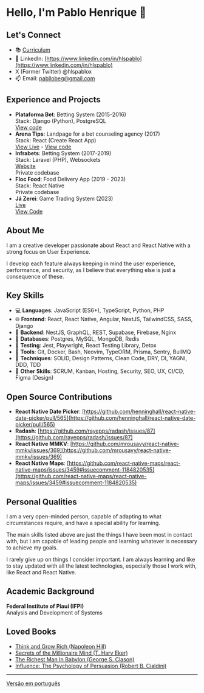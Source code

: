 # Hello, I'm Pablo Henrique 👋

## Let's Connect
- 📚 [Curriculum](https://github.com/hlspablo/hlspablo/blob/main/curriculum.pdf)
- 📱 LinkedIn: [https://www.linkedin.com/in/hlspablo](https://www.linkedin.com/in/hlspablo)
- X (Former Twitter) @hlspablox
- 📫 Email: pabllobeg@gmail.com

## Experience and Projects
- **Plataforma Bet**: Betting System (2015-2016)  
  Stack: Django (Python), PostgreSQL  
  [View code](https://github.com/hlspablo/BetBack)  
- **Arena Tips**: Landpage for a bet counseling agency (2017)  
  Stack: React (Create React App)  
  [View Live](https://arenatips.vercel.app) - [View code](https://github.com/hlspablo/arenatips)  
- **Infrabets**: Betting System (2017-2019)  
  Stack: Laravel (PHP), Websockets  
  [Website](https://infrabets.com.br)  
  Private codebase  
- **Floc Food**: Food Delivery App (2019 - 2023)  
  Stack: React Native  
  Private codebase  
- **Já Zerei**: Game Trading System (2023)  
  [Live](https://jazerei.vercel.app)  
  [View Code](https://github.com/hlspablo/jazerei)  

## About Me
I am a creative developer passionate about React and React Native with a strong focus on User Experience.  
  
I develop each feature always keeping in mind the user experience,
performance, and security, as I believe that everything else is just a consequence of these.

## Key Skills
- 💻 **Languages**: JavaScript (ES6+), TypeScript, Python, PHP
- 🌐 **Frontend**: React, React Native, Angular, NextJS, TailwindCSS, SASS, Django
- 🔗 **Backend**: NestJS, GraphQL, REST, Supabase, Firebase, Nginx
- 💾 **Databases**: Postgres, MySQL, MongoDB, Redis
- 🧪 **Testing**: Jest, Playwright, React Testing Library, Detox
- 🔧 **Tools**: Git, Docker, Bash, Neovim, TypeORM, Prisma, Sentry, BullMQ
- 🌟  **Techniques**: SOLID, Design Patterns, Clean Code, DRY, DI, YAGNI, DDD, TDD
- 🚀  **Other Skills**: SCRUM, Kanban, Hosting, Security, SEO, UX, CI/CD, Figma (Design)

## Open Source Contributions
- **React Native Date Picker**: [https://github.com/henninghall/react-native-date-picker/pull/565](https://github.com/henninghall/react-native-date-picker/pull/565)
- **Radash**: [https://github.com/rayepps/radash/issues/87](https://github.com/rayepps/radash/issues/87)
- **React Native MMKV**: [https://github.com/mrousavy/react-native-mmkv/issues/369](https://github.com/mrousavy/react-native-mmkv/issues/369)
- **React Native Maps**: [https://github.com/react-native-maps/react-native-maps/issues/3459#issuecomment-1184820535](https://github.com/react-native-maps/react-native-maps/issues/3459#issuecomment-1184820535)

## Personal Qualities
I am a very open-minded person, capable of adapting to what circumstances require, and have a special ability for learning.  
  
The main skills listed above are just the things I have been most in contact with,
but I am capable of leading people and learning whatever is necessary to achieve my goals.  
  
I rarely give up on things I consider important. I am always learning and like to stay updated with all the latest technologies, 
especially those I work with, like React and React Native.

## Academic Background
**Federal Institute of Piauí (IFPI)**  
Analysis and Development of Systems

## Loved Books
- [Think and Grow Rich (Napoleon Hill)](https://www.amazon.com.br/Think-Grow-Rich-Napoleon-Hill/dp/1585424331)
- [Secrets of the Millionaire Mind (T. Harv Eker)](https://www.amazon.com.br/Secrets-Millionaire-Mind-Mastering-English-ebook/dp/B000FCJZ3G)
- [The Richest Man In Babylon (George S. Clason)](https://www.amazon.com.br/Richest-Man-Babylon-English-ebook/dp/B07H7HN6DN)
- [Influence: The Psychology of Persuasion (Robert B. Cialdini)](https://www.amazon.com.br/Influence-Psychology-Robert-PhD-Cialdini/dp/006124189X)
---

[Versão em português](README-ptBR.md)
